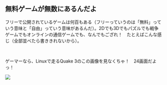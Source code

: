 

<div id="corps">

<h2>無料ゲームが無数にあるんだよ</h2>

フリーで公開されているゲームは何百もある（フリーっていうのは「無料」っていう意味と「自由」っていう意味があるんだ）。2Dでも3Dでもパズルでも戦争ゲームでもオンラインの通信ゲームでも、なんでもござれ！　たとえばこんな感じ（全部並べたら書ききれないから）。

<div id="items">



<br class="clearboth" />
</div>

ゲーマーなら、Linuxで走るQuake 3のこの画像を見なくちゃ！　24画面だよっ！

<a href="Images/quake_24_screens.jpg"><img src="Images/quake_24_screens_thumbnail.jpg" /></a>

</div>


